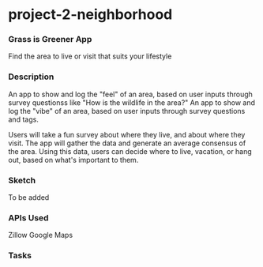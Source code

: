 # project-2-neighborhood

### Grass is Greener App
Find the area to live or visit that suits your lifestyle 

### Description
An app to show and log the "feel" of an area, based on user inputs through survey questionss like "How is the wildlife in the area?"
An app to show and log the "vibe" of an area, based on user inputs through survey questions and tags.

Users will take a fun survey about where they live, and about where they visit. The app will gather the data and generate an average consensus of the area. Using this data, users can decide where to live, vacation, or hang out, based on what's important to them.

### Sketch
To be added

### APIs Used
Zillow
Google Maps


### Tasks
